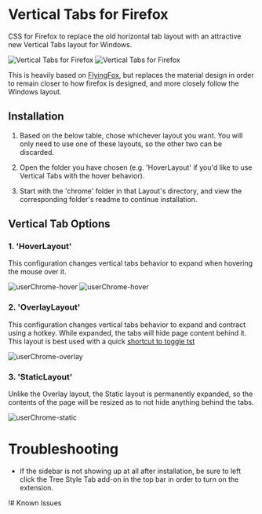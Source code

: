 # Vertical Tabs for Firefox
CSS for Firefox to replace the old horizontal tab layout with an attractive new Vertical Tabs layout for Windows.

![Vertical Tabs for Firefox](https://github.com/astroryan12/VerticalTabs/blob/main/imgs/layout-hover1.png)
![Vertical Tabs for Firefox](https://github.com/astroryan12/VerticalTabs/blob/main/imgs/layout-hover.png)

This is heavily based on [FlyingFox](https://github.com/akshat46/FlyingFox), but replaces the material design in order to remain closer to how firefox is designed, and more closely follow the Windows layout.


## Installation

1. Based on the below table, chose whichever layout you want. You will only need to use one of these layouts, so the other two can be discarded.

2. Open the folder you have chosen (e.g. 'HoverLayout' if you'd like to use Vertical Tabs with the hover behavior).

3. Start with the 'chrome' folder in that Layout's directory, and view the corresponding folder's readme to continue installation.


## Vertical Tab Options

### 1. 'HoverLayout'

This configuration changes vertical tabs behavior to expand when hovering the mouse over it.

![userChrome-hover](https://github.com/astroryan12/VerticalTabs/blob/main/imgs/layout-hover.png)
![userChrome-hover](https://github.com/astroryan12/VerticalTabs/blob/main/imgs/layout-hover1.png)

### 2. 'OverlayLayout'

This configuration changes vertical tabs behavior to expand and contract using a hotkey. While expanded, the tabs will hide page content behind it. This layout is best used with a quick [shortcut to toggle tst](https://support.mozilla.org/en-US/kb/manage-extension-shortcuts-firefox)

![userChrome-overlay](https://github.com/astroryan12/VerticalTabs/blob/main/imgs/layout-overlay.png)

### 3. 'StaticLayout'

Unlike the Overlay layout, the Static layout is permanently expanded, so the contents of the page will be resized as to not hide anything behind the tabs.

![userChrome-static](https://github.com/astroryan12/VerticalTabs/blob/main/imgs/layout-static.png)

# Troubleshooting

- If the sidebar is not showing up at all after installation, be sure to left click the Tree Style Tab add-on in the top bar in order to turn on the extension.

!# Known Issues
